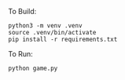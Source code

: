 To Build:

    python3 -m venv .venv
    source .venv/bin/activate
    pip install -r requirements.txt


To Run:

    python game.py
